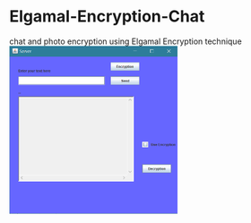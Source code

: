 # Elgamal-Encryption-Chat
chat and photo encryption using Elgamal Encryption technique
<img src="server.PNG" height=300 width=300>

